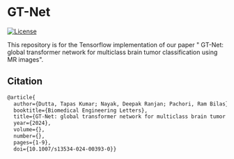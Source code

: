 # GT-Net
[![License](https://img.shields.io/badge/license-MIT-blue.svg)](LICENSE)


This repository is for the Tensorflow implementation of our paper "	GT-Net: global transformer network for multiclass brain tumor classification using MR images".



## Citation

```markdown
@article{
  author={Dutta, Tapas Kumar; Nayak, Deepak Ranjan; Pachori, Ram Bilas},
  booktitle={Biomedical Engineering Letters}, 
  title={GT-Net: global transformer network for multiclass brain tumor classification using MR images}, 
  year={2024},
  volume={},
  number={},
  pages={1-9},
  doi={10.1007/s13534-024-00393-0}}

